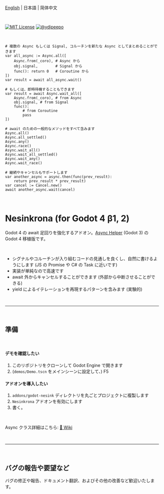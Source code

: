[English](https://github.com/ydipeepo/godot-nesink/blob/main/README.md) | 日本語 | 简体中文

<br />

[![MIT License](https://img.shields.io/badge/License-MIT-25B3A0?style=flat-square)](https://github.com/ydipeepo/godot-motion/blob/main/LICENSE.md)
[![@ydipeepo](https://img.shields.io/badge/@ydipeepo-1DA1F2?style=flat-square&logo=twitter&logoColor=white)](https://twitter.com/ydipeepo)

<br />

```GDScript
# 複数の Async もしくは Signal, コルーチンを新たな Async としてまとめることができます
var all_async := Async.all([
    Async.from(_coro), # Async から
    obj.signal,        # Signal から
    func(): return 0   # Coroutine から
])
var result = await all_async.wait()

# もしくは、即時待機することもできます
var result = await Async.wait_all([
    Async.from(_coro), # from Async
    obj.signal, # from Signal
    func():
        # from Coroutine
        pass
])

# await のための一般的なメソッドをすべて含みます
Async.all()
Async.all_settled()
Async.any()
Async.race()
Async.wait_all()
Async.wait_all_settled()
Async.wait_any()
Async.wait_race()

# 継続やキャンセルもサポートします
var another_async = async.then(func(prev_result):
    return prev_result * prev_result)
var cancel := Cancel.new()
await another_async.wait(cancel)
```

<br />

# Nesinkrona (for Godot 4 β1, 2)

Godot 4 の await 足回りを強化するアドオン。[Async Helper](https://github.com/ydipeepo/godot-async-helper) (Godot 3) の Godot 4 移植版です。

<br />

* シグナルやコルーチンが入り組むコードの見通しを良くし、自然に書けるようにします (JS の Promise や C# の Task に近いです)
* 実装が単純なので高速です
* await 外からキャンセルすることができます (外部から中断させることができる)
* yield によるイテレーションを再現するパターンを含みます (実験的)

<br />

---

<br />

## 準備

<br />

#### デモを確認したい

1. このリポジトリをクローンして Godot Engine で開きます
2. (`demos/Demo.tscn` をメインシーンに設定して、) F5

#### アドオンを導入したい

1. `addons/godot-nesink` ディレクトリを丸ごとプロジェクトに複製します
2. `Nesinkrona` アドオンを有効にします
3. 書く。

<br />

Async クラス詳細はこちら: [📖 Wiki](https://github.com/ydipeepo/godot-nesink/wiki/Async)

<br />

---

<br />

## バグの報告や要望など

バグの修正や報告、ドキュメント翻訳、およびその他の改善など歓迎いたします。

